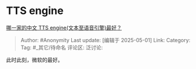 # TTS engine
[哪一家的中文 TTS engine(文本至语音引擎)最好？](https://www.zhihu.com/question/37485088/answer/1901353073097540169)

> Author: #Anonymity
> Last update: [编辑于 2025-05-01]
> Link:
> Category: 
> Tag: #_其它/待命名 
> 评论区:
> 泛讨论:

此时此刻，微软的最好。
